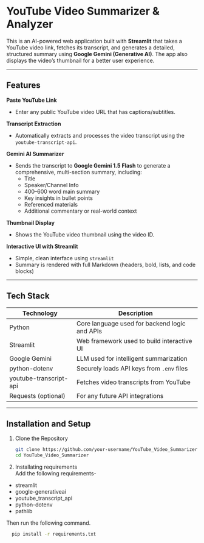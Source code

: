 # YouTube Video Summarizer & Analyzer

This is an AI-powered web application built with **Streamlit** that takes a YouTube video link, fetches its transcript, and generates a detailed, structured summary using **Google Gemini (Generative AI)**. The app also displays the video’s thumbnail for a better user experience.

---

## Features

**Paste YouTube Link**  
- Enter any public YouTube video URL that has captions/subtitles.

**Transcript Extraction**  
- Automatically extracts and processes the video transcript using the `youtube-transcript-api`.

**Gemini AI Summarizer**  
- Sends the transcript to **Google Gemini 1.5 Flash** to generate a comprehensive, multi-section summary, including:
  - Title
  - Speaker/Channel Info
  - 400–600 word main summary
  - Key insights in bullet points
  - Referenced materials
  - Additional commentary or real-world context

**Thumbnail Display**  
- Shows the YouTube video thumbnail using the video ID.

**Interactive UI with Streamlit**  
- Simple, clean interface using `streamlit`
- Summary is rendered with full Markdown (headers, bold, lists, and code blocks)

---

## Tech Stack

| Technology         | Description                                           |
|--------------------|-------------------------------------------------------|
| Python             | Core language used for backend logic and APIs        |
| Streamlit          | Web framework used to build interactive UI           |
| Google Gemini      | LLM used for intelligent summarization               |
| python-dotenv      | Securely loads API keys from `.env` files            |
| youtube-transcript-api | Fetches video transcripts from YouTube         |
| Requests (optional)| For any future API integrations                      |

---

## Installation and Setup

1. Clone the Repository
   ```bash
   git clone https://github.com/your-username/YouTube_Video_Summarizer.git
   cd YouTube_Video_Summarizer

2. Installating requirements  
Add the following requirements-
- streamlit
- google-generativeai
- youtube_transcript_api
- python-dotenv
- pathlib

Then run the following command.

   ```bash
     pip install -r requirements.txt

